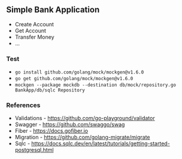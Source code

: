 
## Simple Bank Application
* Create Account
* Get Account
* Transfer Money
* ...

### Test
* ```go install github.com/golang/mock/mockgen@v1.6.0```
* ```go get github.com/golang/mock/mockgen@v1.6.0```
* ```mockgen --package mockdb --destination db/mock/repository.go BankApp/db/sqlc Repository```

### References
* Validations - https://github.com/go-playground/validator
* Swagger - https://github.com/swaggo/swag
* Fiber - https://docs.gofiber.io
* Migration - https://github.com/golang-migrate/migrate
* Sqlc - https://docs.sqlc.dev/en/latest/tutorials/getting-started-postgresql.html